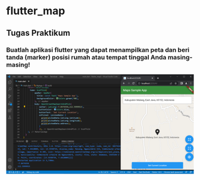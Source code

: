 # flutter_map

## Tugas Praktikum

### Buatlah aplikasi flutter yang dapat menampilkan peta dan beri tanda (marker) posisi rumah atau tempat tinggal Anda masing-masing!

![Screenshots](images/maps1.PNG)